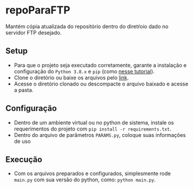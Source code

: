 # repoParaFTP

Mantém cópia atualizada do repositório dentro do diretŕoio dado no servidor FTP desejado.

## Setup
* Para que o projeto seja executado corretamente, garante a instalação e configuração do `Python 3.8.x` e `pip` (como [nesse tutorial](https://python.org.br/instalacao-windows/)).
* Clone o diretório ou baixe os arquivos pelo [link](https://github.com/Ocramoi/InstaAccountScraping/releases/download/1.0/release_1_0.zip).
* Acesse o diretório clonado ou descompacte o arquivo baixado e acesse a pasta.

## Configuração
* Dentro de um ambiente virtual ou no python de sistema, instale os requerimentos do projeto com `pip install -r requirements.txt`. 
* Dentro do arquivo de parâmetros `PARAMS.py`, coloque suas informações de uso

## Execução 
* Com os arquivos preparados e configurados, simplesmente rode `main.py` com sua versão do python, como: `python main.py`.
